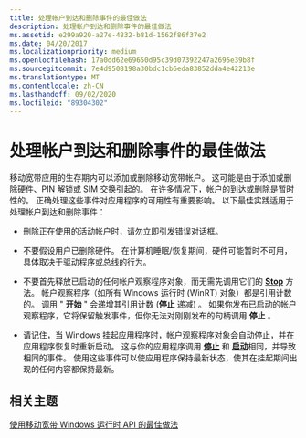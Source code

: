 ```yaml
---
title: 处理帐户到达和删除事件的最佳做法
description: 处理帐户到达和删除事件的最佳做法
ms.assetid: e299a920-a27e-4832-b81d-1562f86f37e2
ms.date: 04/20/2017
ms.localizationpriority: medium
ms.openlocfilehash: 17a0dd62e69650d95c39d07392247a2695e39b8f
ms.sourcegitcommit: 7e4d9508198a30bdc1cb6eda83852dda4e42213e
ms.translationtype: MT
ms.contentlocale: zh-CN
ms.lasthandoff: 09/02/2020
ms.locfileid: "89304302"
---
```

# <a name="best-practices-for-handling-account-arrival-and-removal-events"></a>处理帐户到达和删除事件的最佳做法


移动宽带应用的生存期内可以添加或删除移动宽带帐户。 这可能是由于添加或删除硬件、PIN 解锁或 SIM 交换引起的。 在许多情况下，帐户的到达或删除是暂时性的。 正确处理这些事件对应用程序的可用性有重要影响。 以下最佳实践适用于处理帐户到达和删除事件：

-   删除正在使用的活动帐户时，请勿立即引发错误对话框。

-   不要假设用户已删除硬件。 在计算机睡眠/恢复期间，硬件可能暂时不可用，具体取决于驱动程序或总线的行为。

-   不要首先释放已启动的任何帐户观察程序对象，而无需先调用它们的 [**Stop**](/uwp/api/Windows.Networking.NetworkOperators.MobileBroadbandAccountWatcher#Windows_Networking_NetworkOperators_MobileBroadbandAccountWatcher_Stop) 方法。 帐户观察程序（如所有 Windows 运行时 (WinRT) 对象）都是引用计数的。 调用 " [**开始**](/uwp/api/Windows.Networking.NetworkOperators.MobileBroadbandAccountWatcher#Windows_Networking_NetworkOperators_MobileBroadbandAccountWatcher_Start) " 会递增其引用计数 (**停止** 递减) 。 如果你发布已启动的帐户观察程序，它将保留触发事件，但你无法对刚刚发布的句柄调用 **停止** 。

-   请记住，当 Windows 挂起应用程序时，帐户观察程序对象会自动停止，并在应用程序恢复时重新启动。 这与你的应用程序调用 [**停止**](/uwp/api/Windows.Networking.NetworkOperators.MobileBroadbandAccountWatcher#Windows_Networking_NetworkOperators_MobileBroadbandAccountWatcher_Stop) 和 [**启动**](/uwp/api/Windows.Networking.NetworkOperators.MobileBroadbandAccountWatcher#Windows_Networking_NetworkOperators_MobileBroadbandAccountWatcher_Start)相同，并导致相同的事件。 使用这些事件可以使应用程序保持最新状态，使其在挂起期间出现的任何内容都保持最新。

## <a name="span-idrelated_topicsspanrelated-topics"></a><span id="related_topics"></span>相关主题


[使用移动宽带 Windows 运行时 API 的最佳做法](best-practices-for-handling-account-arrival-and-removal-events.md)

 


